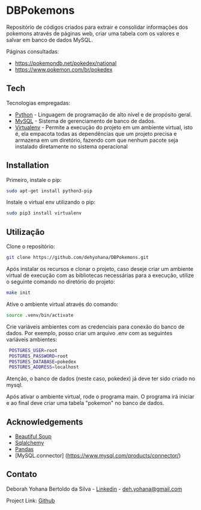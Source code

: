 # DBPokemons
Repositório de códigos criados para extrair e consolidar informações dos pokemons através de páginas web, criar uma tabela com os valores e salvar em banco de dados MySQL.

Páginas consultadas:
- https://pokemondb.net/pokedex/national
- https://www.pokemon.com/br/pokedex

## Tech
Tecnologias empregadas:

- [Python] - Linguagem de programação de alto nível e de propósito geral. 
- [MySQL] - Sistema de gerenciamento de banco de dados.
- [Virtualenv] -  Permite a execução do projeto em um ambiente virtual, isto é, ela empacota todas as dependências que um projeto precisa e armazena em um diretório, fazendo com que nenhum pacote seja instalado diretamente no sistema operacional


## Installation
Primeiro, instale o pip:

```sh
sudo apt-get install python3-pip
```


Instale o virtual env utilizando o pip:
```sh
sudo pip3 install virtualenv
```

## Utilização
Clone o repositório:

```sh
git clone https://github.com/dehyohana/DBPokemons.git
```

Após instalar os recursos e clonar o projeto, caso deseje criar um ambiente virtual de execução com as bibliotecas necessárias para a execução, utilize o seguinte comando no diretório do projeto:

```sh
make init
```

Ative o ambiente virtual através do comando:

```sh
source .venv/bin/activate
```

Crie variáveis ambientes com as credenciais para conexão do banco de dados. Por exemplo, posso criar um arquivo .env com as seguintes variáveis ambientes:

```sh
 POSTGRES_USER=root
 POSTGRES_PASSWORD=root
 POSTGRES_DATABASE=pokedex
 POSTGRES_ADDRESS=localhost
 ``` 

 Atenção, o banco de dados (neste caso, pokedex) já deve ter sido criado no mysql.

Após ativar o ambiente virtual, rode o programa main. O programa irá iniciar e ao final deve criar uma tabela "pokemon" no banco de dados. 

[Python]: https://www.python.org/
[MySQL]:https://www.mysql.com/
[Virtualenv]: https://gist.github.com/frfahim/73c0fad6350332cef7a653bcd762f08d

## Acknowledgements
* [Beautiful Soup](https://www.crummy.com/software/BeautifulSoup/bs4/doc/)
* [Sqlalchemy](https://www.sqlalchemy.org/)
* [Pandas](https://pandas.pydata.org/)
* [MySQL.connector] (https://www.mysql.com/products/connector/)

## Contato

Deborah Yohana Bertoldo da Silva - [Linkedin](https://www.linkedin.com/in/deborah-yohana-bertoldo/) - deh.yohana@gmail.com

Project Link: [Github](https://github.com/dehyohana)